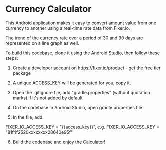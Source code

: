 # Currency Calculator

This Android application makes it easy to convert amount value from one currency to another using a real-time 
rate data from Fixer.io.

The trend of the currency rate over a period of 30 and 90 days are represented on a line graph as well.

To build this codebase, clone it using the Android Studio, then follow these steps:

1. Create a developer account on https://fixer.io/product - get the free tier package

2. A unique ACCESS_KEY will be generated for you, copy it.

3. Open the .gitignore file, add "gradle.properties" (without quotation marks) if it's not added by default

4. On the codebase in Android Studio, open gradle.properties file.

5. In the file, add:

FIXER_IO_ACCESS_KEY = "{{access_key}}", e.g. FIXER_IO_ACCESS_KEY = "81f4f2520xxxxxxxx28640e95f"

6. Build the codebase and enjoy the Calculator!
